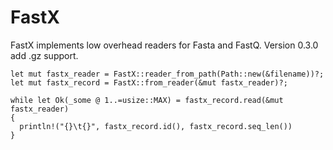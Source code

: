 # FastX

FastX implements low overhead readers for Fasta and FastQ.
Version 0.3.0 add .gz support.

```
let mut fastx_reader = FastX::reader_from_path(Path::new(&filename))?;
let mut fastx_record = FastX::from_reader(&mut fastx_reader)?;

while let Ok(_some @ 1..=usize::MAX) = fastx_record.read(&mut fastx_reader)
{
  println!("{}\t{}", fastx_record.id(), fastx_record.seq_len())
}


